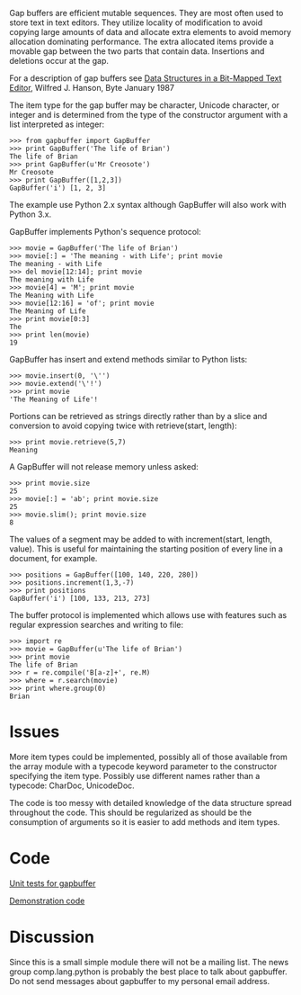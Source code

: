 Gap buffers are efficient mutable sequences. They are most often used to store text in text editors. They utilize locality of modification to avoid copying large amounts of data and allocate extra elements to avoid memory allocation dominating performance. The extra allocated items provide a movable gap between the two parts that contain data. Insertions and deletions occur at the gap.

For a description of gap buffers see [Data Structures in a Bit-Mapped Text Editor](http://www.cs.cmu.edu/~wjh/papers/byte.html), Wilfred J. Hanson, Byte January 1987

The item type for the gap buffer may be character, Unicode character, or integer and is determined from the type of the constructor argument with a list interpreted as integer:
```
>>> from gapbuffer import GapBuffer
>>> print GapBuffer('The life of Brian')
The life of Brian
>>> print GapBuffer(u'Mr Creosote')
Mr Creosote
>>> print GapBuffer([1,2,3])
GapBuffer('i') [1, 2, 3]
```

The example use Python 2.x syntax although GapBuffer will also work with Python 3.x.

GapBuffer implements Python's sequence protocol:
```
>>> movie = GapBuffer('The life of Brian')
>>> movie[:] = 'The meaning - with Life'; print movie
The meaning - with Life
>>> del movie[12:14]; print movie
The meaning with Life
>>> movie[4] = 'M'; print movie
The Meaning with Life
>>> movie[12:16] = 'of'; print movie
The Meaning of Life
>>> print movie[0:3]
The
>>> print len(movie)
19
```

GapBuffer has insert and extend methods similar to Python lists:
```
>>> movie.insert(0, '\'')
>>> movie.extend('\'!')
>>> print movie
'The Meaning of Life'!
```

Portions can be retrieved as strings directly rather than by a slice and conversion to avoid copying twice with retrieve(start, length):
```
>>> print movie.retrieve(5,7)
Meaning
```

A GapBuffer will not release memory unless asked:
```
>>> print movie.size
25
>>> movie[:] = 'ab'; print movie.size
25
>>> movie.slim(); print movie.size
8
```

The values of a segment may be added to with increment(start, length, value). This is useful for maintaining the starting position of every line in a document, for example.
```
>>> positions = GapBuffer([100, 140, 220, 280])
>>> positions.increment(1,3,-7)
>>> print positions
GapBuffer('i') [100, 133, 213, 273]
```

The buffer protocol is implemented which allows use with features such as regular expression searches and writing to file:
```
>>> import re
>>> movie = GapBuffer(u'The life of Brian')
>>> print movie
The life of Brian
>>> r = re.compile('B[a-z]+', re.M)
>>> where = r.search(movie)
>>> print where.group(0)
Brian
```

# Issues #

More item types could be implemented, possibly all of those available from the array module with a typecode keyword parameter to the constructor specifying the item type. Possibly use different names rather than a typecode: CharDoc, UnicodeDoc.

The code is too messy with detailed knowledge of the data structure spread throughout the code. This should be regularized as should be the consumption of arguments so it is easier to add methods and item types.

# Code #

[Unit tests for gapbuffer](http://www.scintilla.org/unitTests.py)

[Demonstration code](http://www.scintilla.org/gbdemonstration.py)


# Discussion #

Since this is a small simple module there will not be a mailing list. The news group comp.lang.python is probably the best place to talk about gapbuffer. Do not send messages about gapbuffer to my personal email address.